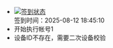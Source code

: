 - [![签到状态](https://github.com/womade/Cloud189-Actions/actions/workflows/main.yml/badge.svg?branch=main)](https://github.com/womade/Cloud189-Actions/actions/workflows/main.yml) <br> 签到时间：2025-08-12 18:45:10
- 开始执行帐号1
- 设备ID不存在，需要二次设备校验

